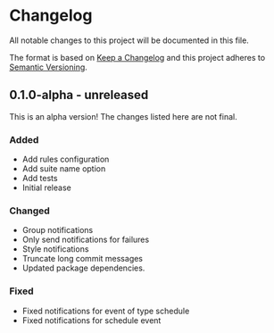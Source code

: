 # Changelog

All notable changes to this project will be documented in this file.

The format is based on [Keep a Changelog](https://keepachangelog.com/en/1.0.0/)
and this project adheres to [Semantic Versioning](https://semver.org/spec/v2.0.0.html).

## 0.1.0-alpha - unreleased

This is an alpha version! The changes listed here are not final.

### Added
- Add rules configuration
- Add suite name option
- Add tests
- Initial release

### Changed
- Group notifications
- Only send notifications for failures
- Style notifications
- Truncate long commit messages
- Updated package dependencies.

### Fixed
- Fixed notifications for event of type schedule
- Fixed notifications for schedule event
